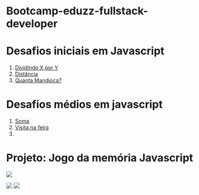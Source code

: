 # Bootcamp-eduzz-fullstack-developer


# Desafios iniciais em Javascript
<ol>
<li><a  href = "javascript/desafios/Dividindo X por Y.js">Dividindo X por Y</a></li>
<li><a href = "javascript/desafios/distancia.js">Distância</a></li>
<li><a href = "javascript/desafios/quantamandioca.js">Quanta Mandioca?</a></li>
</ol>

# Desafios médios em javascript
<ol>
<li><a  href = "javascript/desafios/soma.js">Soma</a></li>
<li><a href = "javascript/desafios/Visita na feira.js">Visita na feira</a></li>
<li><a href = "javascript/desafios/"></a></li>
</ol>

# Projeto: Jogo da memória Javascript


<img src = "preview.gif">

<a href = "https://github.com/nivandosoares/javascript-memory-game"><img src = "https://img.shields.io/badge/GitHub-100000?style=for-the-badge&logo=github&logoColor=white"></a>
<a href = "https://vercel.com/nivandosoares/javascript-memory-game"><img src = "https://img.shields.io/badge/Vercel-000000?style=for-the-badge&logo=vercel&logoColor=white"></a>
